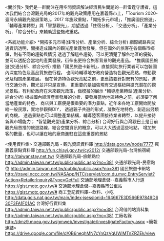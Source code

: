 <關於我>
我們是一群關注在用空間資訊解決經濟民生問題的一群雷霆守護者，這次我們結合台灣觀光局的2017年的觀光政策應用在嘉義縣市上，「Tourism 2020-臺灣永續觀光發展策略」。2017 年施政重點，「開拓多元市場」，「推廣國民旅遊」、「輔導產業轉型」與「智慧觀光」，期望透過「住宿分析」、「交通分析」、「產業分析」、「綜合分析」來輔助這些施政重點。

<系統功能介紹>
*開拓多元市場(住宿分析、產業分析、綜合分析)
網際網路與交通資訊透明，間接造成國內的觀光產業蓬勃發展，但在國外的旅客在各個縣市鄉鎮，則有不同的趨勢與情況
透過了解這些趨勢，可以更清楚了解各地區的優勢，並可以透配合當地的產業發展，衍伸出更符合旅客背景的觀光產品。
*推廣國民旅遊(交通分析、綜合分析)
推動「國民旅遊卡新制」，直接幫助旅行業者可以包裝國內深度特色及高品質旅遊行程，
也同時輔導地方政府營造特色觀光亮點，帶動觀光及相關產業發展。
但在營造特色觀光亮點之前，更應該要針對既有的景點，進行交通分析，觀光並非只是宣傳，
更重要的是加強現有交通樞紐與擴充潛在的觀光景點，有利於政府在未來觀光政策，做模擬的展示
*輔導產業轉型(產業分析、綜合分析)
根據國內經濟產業發展的分析，要發展當地地區特色之前，必須要了解當地產業的特色，
商店與工廠便是很重要的潛力景點，近年來各地工廠開始開放給一般民眾，實地參觀與DIY，
透過親子共遊的形式，凝聚在地特色，創造出另類的商機。
透過景點也可以調整產業結構，輔導陸客團接待業者轉型，以提升接待新興市場能力；
*智慧觀光型(產業分析、綜合分析)
台灣好行與台灣觀巴士是目前觀光局首推的旅遊路線，結合空間資訊的概念，可以大大透過這些地點，
增加旅客的數量，也可以讓在地的廠商進駐在這些重要的景點

<使用資料集>
交通部觀光局 - 觀光資訊資料庫	http://data.gov.tw/node/7777
瘋嘉義景點資料庫	http://fun.chiayi.gov.tw/cy2012/
交通部觀光局-台灣旅宿網	http://taiwanstay.net.tw/
交通部觀光局-旅館點位	http://admin.taiwan.net.tw/public/public.aspx?no=381
交通部觀光局-民宿點位	http://admin.taiwan.net.tw/public/public.aspx?no=381
國民旅遊卡網站	http://travel.nccc.com.tw/NASApp/NTC/servlet/com.du.mvc.EntryServlet?Action=RetailerInquiry&Type=GetFull
交通部地理倉儲--嘉義縣市人行道	https://gist.motc.gov.tw/#
交通部地理倉儲--嘉義縣市公車站	https://gist.motc.gov.tw/#
商工登記資料庫--飲料、小吃	http://data.gcis.nat.gov.tw/main/index;jsessionid=164667E3D566E97849D630F3FA1F01AC
台灣好行資料集	http://admin.taiwan.net.tw/public/public.aspx?no=381
台灣借問站資料集	http://admin.taiwan.net.tw/public/public.aspx?no=381
工廠名錄	http://dmz9.moea.gov.tw/gmweb/investigate/InvestigateFactory.aspx
<簡報連結>
https://drive.google.com/file/d/0B6neqhMN7cYnQzVqUWlMTnZRZEk/view

